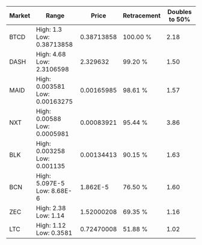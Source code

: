| Market | Range | Price| Retracement | Doubles to 50% |
| --- | --- | --- | --- | --- |
| BTCD | High: 1.3<br />Low: 0.38713858 | 0.38713858 | 100.00 % | 2.18 |
| DASH | High: 4.68<br />Low: 2.3106598 | 2.329632 | 99.20 % | 1.50 |
| MAID | High: 0.003581<br />Low: 0.00163275 | 0.00165985 | 98.61 % | 1.57 |
| NXT | High: 0.00588<br />Low: 0.0005981 | 0.00083921 | 95.44 % | 3.86 |
| BLK | High: 0.003258<br />Low: 0.001135 | 0.00134413 | 90.15 % | 1.63 |
| BCN | High: 5.097E-5<br />Low: 8.68E-6 | 1.862E-5 | 76.50 % | 1.60 |
| ZEC | High: 2.38<br />Low: 1.14 | 1.52000208 | 69.35 % | 1.16 |
| LTC | High: 1.12<br />Low: 0.3581 | 0.72470008 | 51.88 % | 1.02 |
